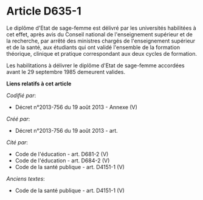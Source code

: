 # Article D635-1

Le diplôme d'Etat de sage-femme est délivré par les universités habilitées à cet effet, après avis du Conseil national de
l'enseignement supérieur et de la recherche, par arrêté des ministres chargés de l'enseignement supérieur et de la santé, aux
étudiants qui ont validé l'ensemble de la formation théorique, clinique et pratique correspondant aux deux cycles de
formation.

Les habilitations à délivrer le diplôme d'Etat de sage-femme accordées avant le 29 septembre 1985 demeurent valides.

**Liens relatifs à cet article**

_Codifié par_:

  - Décret n°2013-756 du 19 août 2013 -  Annexe (V)

_Créé par_:

  - Décret n°2013-756 du 19 août 2013 - art.

_Cité par_:

  - Code de l'éducation - art. D681-2 (V)
  - Code de l'éducation - art. D684-2 (V)
  - Code de la santé publique - art. D4151-1 (V)

_Anciens textes_:

  - Code de la santé publique - art. D4151-1 (V)
